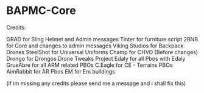 # BAPMC-Core

Credits:

GRAD for Sling Helmet and Admin messages
Tinter for furniture script
2BNB for Core and changes to admin messages
Viking Studios for Backpack Drones
SteelShot for Universal Uniforms
Champ for CHVD (Before changes)
Drongo for Drongos Drone Tweaks
Project Edaly for all Pbos with Edaly
GrueAbre for all ARM related PBOs
C.Eagle for CE - Terrains PBOs
AimRabbit for AR Pbos
EM for Em buildings

(if im missing any credits please send me a message and i shall fix this)
